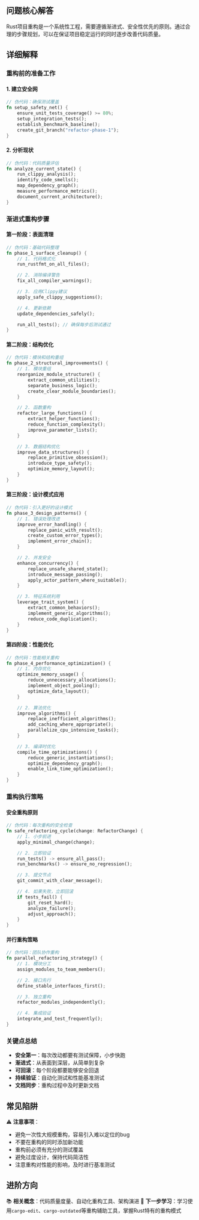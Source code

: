 ## 问题核心解答

Rust项目重构是一个系统性工程，需要遵循渐进式、安全性优先的原则。通过合理的步骤规划，可以在保证项目稳定运行的同时逐步改善代码质量。

## 详细解释

### 重构前的准备工作

#### 1. 建立安全网
```rust
// 伪代码：确保测试覆盖
fn setup_safety_net() {
    ensure_unit_tests_coverage() >= 80%;
    setup_integration_tests();
    establish_benchmark_baseline();
    create_git_branch("refactor-phase-1");
}
```

#### 2. 分析现状
```rust
// 伪代码：代码质量评估
fn analyze_current_state() {
    run_clippy_analysis();
    identify_code_smells();
    map_dependency_graph();
    measure_performance_metrics();
    document_current_architecture();
}
```

### 渐进式重构步骤

#### 第一阶段：表面清理
```rust
// 伪代码：基础代码整理
fn phase_1_surface_cleanup() {
    // 1. 代码格式化
    run_rustfmt_on_all_files();

    // 2. 消除编译警告
    fix_all_compiler_warnings();

    // 3. 应用Clippy建议
    apply_safe_clippy_suggestions();

    // 4. 更新依赖
    update_dependencies_safely();

    run_all_tests(); // 确保每步后测试通过
}
```

#### 第二阶段：结构优化
```rust
// 伪代码：模块和结构重组
fn phase_2_structural_improvements() {
    // 1. 模块重组
    reorganize_module_structure() {
        extract_common_utilities();
        separate_business_logic();
        create_clear_module_boundaries();
    }

    // 2. 函数重构
    refactor_large_functions() {
        extract_helper_functions();
        reduce_function_complexity();
        improve_parameter_lists();
    }

    // 3. 数据结构优化
    improve_data_structures() {
        replace_primitive_obsession();
        introduce_type_safety();
        optimize_memory_layout();
    }
}
```

#### 第三阶段：设计模式应用
```rust
// 伪代码：引入更好的设计模式
fn phase_3_design_patterns() {
    // 1. 错误处理改进
    improve_error_handling() {
        replace_panic_with_result();
        create_custom_error_types();
        implement_error_chain();
    }

    // 2. 并发安全
    enhance_concurrency() {
        replace_unsafe_shared_state();
        introduce_message_passing();
        apply_actor_pattern_where_suitable();
    }

    // 3. 特征系统利用
    leverage_trait_system() {
        extract_common_behaviors();
        implement_generic_algorithms();
        reduce_code_duplication();
    }
}
```

#### 第四阶段：性能优化
```rust
// 伪代码：性能相关重构
fn phase_4_performance_optimization() {
    // 1. 内存优化
    optimize_memory_usage() {
        reduce_unnecessary_allocations();
        implement_object_pooling();
        optimize_data_layout();
    }

    // 2. 算法优化
    improve_algorithms() {
        replace_inefficient_algorithms();
        add_caching_where_appropriate();
        parallelize_cpu_intensive_tasks();
    }

    // 3. 编译时优化
    compile_time_optimizations() {
        reduce_generic_instantiations();
        optimize_dependency_graph();
        enable_link_time_optimization();
    }
}
```

### 重构执行策略

#### 安全重构原则
```rust
// 伪代码：每次重构的安全检查
fn safe_refactoring_cycle(change: RefactorChange) {
    // 1. 小步前进
    apply_minimal_change(change);

    // 2. 立即验证
    run_tests() -> ensure_all_pass();
    run_benchmarks() -> ensure_no_regression();

    // 3. 提交节点
    git_commit_with_clear_message();

    // 4. 如果失败，立即回滚
    if tests_fail() {
        git_reset_hard();
        analyze_failure();
        adjust_approach();
    }
}
```

#### 并行重构策略
```rust
// 伪代码：团队协作重构
fn parallel_refactoring_strategy() {
    // 1. 模块分工
    assign_modules_to_team_members();

    // 2. 接口先行
    define_stable_interfaces_first();

    // 3. 独立重构
    refactor_modules_independently();

    // 4. 集成验证
    integrate_and_test_frequently();
}
```

### 关键点总结

- **安全第一**：每次改动都要有测试保障，小步快跑
- **渐进式**：从表面到深层，从简单到复杂
- **可回滚**：每个阶段都要能够安全回退
- **持续验证**：自动化测试和性能基准测试
- **文档同步**：重构过程中及时更新文档

## 常见陷阱

⚠️ **注意事项**：
- 避免一次性大规模重构，容易引入难以定位的bug
- 不要在重构的同时添加新功能
- 重构前必须有充分的测试覆盖
- 避免过度设计，保持代码简洁性
- 注意重构对性能的影响，及时进行基准测试

## 进阶方向

📚 **相关概念**：代码质量度量、自动化重构工具、架构演进
🚀 **下一步学习**：学习使用```cargo-edit```、```cargo-outdated```等重构辅助工具，掌握Rust特有的重构模式
